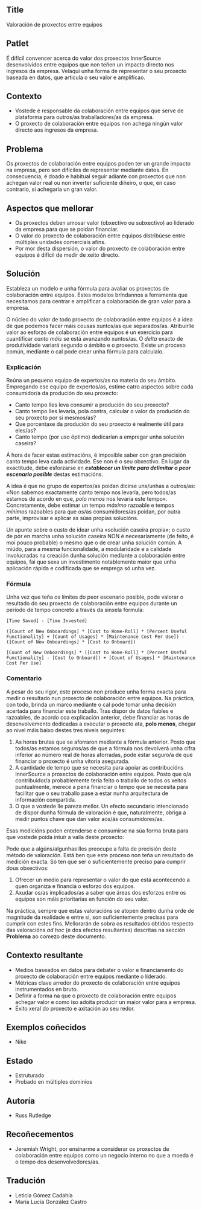 ## Title

Valoración de proxectos entre equipos

## Patlet

É difícil convencer acerca do valor dos proxectos InnerSource desenvolvidos entre equipos que non teñen un impacto directo nos ingresos da empresa. Velaquí unha forma de representar o seu proxecto baseada en datos, que articula o seu valor e amplifícao.

## Contexto

- Vostede é responsable da colaboración entre equipos que serve de plataforma para outros/as traballadores/as da empresa.
- O proxecto de colaboración entre equipos non achega ningún valor directo aos ingresos da empresa.

## Problema

Os proxectos de colaboración entre equipos poden ter un grande impacto na empresa, pero son difíciles de representar mediante datos. En consecuencia, é doado e habitual seguir adiante con proxectos que non achegan valor real ou non inverter suficiente diñeiro, o que, en caso contrario, si achegaría un gran valor.

## Aspectos que mellorar

- Os proxectos deben amosar valor (obxectivo ou subxectivo) ao liderado da empresa para que se poidan financiar.
- O valor do proxecto de colaboración entre equipos distribúese entre múltiples unidades comerciais afíns.
- Por mor desta dispersión, o valor do proxecto de colaboración entre equipos é difícil de medir de xeito directo.

## Solución

Estableza un modelo e unha fórmula para avaliar os proxectos de colaboración entre equipos. Estes modelos bríndannos a ferramenta que necesitamos para centrar e amplificar a colaboración de gran valor para a empresa.

O núcleo do valor de todo proxecto de colaboración entre equipos é a idea de que podemos facer máis cousas xuntos/as que separados/as. Atribuírlle valor ao esforzo de colaboración entre equipos é un exercicio para cuantificar *canto máis* se está avanzando xuntos/as. O *delta* exacto de produtividade variará segundo o ámbito e o proxecto. Existe un proceso común, mediante o cal pode crear unha fórmula para calculalo.

### Explicación

Reúna un pequeno equipo de expertos/as na materia do seu ámbito. Empregando ese equipo de expertos/as, estime catro aspectos sobre cada consumidor/a da produción do seu proxecto:

- Canto tempo lles leva consumir a produción do seu proxecto?
- Canto tempo lles levaría, pola contra, calcular o valor da produción do seu proxecto por si mesmos/as?
- Que porcentaxe da produción do seu proxecto é realmente útil para eles/as?
- Canto tempo (por uso óptimo) dedicarían a empregar unha solución caseira?

Á hora de facer estas estimacións, é imposible saber con gran precisión canto tempo leva cada actividade. Ese non é o seu obxectivo. En lugar da exactitude, debe esforzarse en ***establecer un límite para delimitar o peor escenario posible*** destas estimacións.

A idea é que no grupo de expertos/as poidan dicirse uns/unhas a outros/as: «Non sabemos exactamente canto tempo nos levaría, pero todos/as estamos de acordo en que, *polo menos* nos levaría este tempo». Concretamente, debe estimar un tempo *máximo* razoable e tempos *mínimos* razoables para que os/as consumidores/as poidan, por outra parte, improvisar e aplicar as súas propias solucións.

Un apunte sobre o custo de idear unha «solución caseira propia»; o custo de pór en marcha unha solución caseira NON é necesariamente (de feito, é moi pouco probable) o mesmo que o de crear unha solución común. A miúdo, para a mesma funcionalidade, a modularidade e a calidade involucradas na creación dunha solución mediante a colaboración entre equipos, fai que sexa un investimento notablemente maior que unha aplicación rápida e codificada que se emprega só unha vez.

### Fórmula

Unha vez que teña os límites do peor escenario posible, pode valorar o resultado do seu proxecto de colaboración entre equipos durante un período de tempo concreto a través da sinxela fórmula:

```
[Time Saved] - [Time Invested]

([Count of New Onboardings] * [Cost to Home-Roll] * [Percent Useful Functionality] + [Count of Usages] * [Maintenance Cost Per Use]) - ([Count of New Onboardings] * [Cost to Onboard])

[Count of New Onboardings] * ([Cost to Home-Roll] * [Percent Useful Functionality] - [Cost to Onboard]) + [Count of Usages] * [Maintenance Cost Per Use]
```

### Comentario

A pesar do seu rigor, este proceso non produce unha forma exacta para medir o resultado nun proxecto de colaboración entre equipos. Na práctica, con todo, brinda un marco mediante o cal pode tomar unha decisión acertada para financiar este traballo. Tras dispor de datos fiables e razoables, de acordo coa explicación anterior, debe financiar as horas de desenvolvemento dedicadas a executar o proxecto ata, **polo menos**, chegar ao nivel máis baixo destes tres niveis seguintes:

1. As horas brutas que se aforraron mediante a fórmula anterior. Posto que todos/as estamos seguros/as de que a fórmula nos devolverá unha cifra inferior ao número real de horas aforradas, pode estar seguro/a de que financiar o proxecto é unha vitoria asegurada.
2. A cantidade de tempo que se necesita para apoiar as contribucións InnerSource a proxectos de colaboración entre equipos. Posto que o/a contribuidor/a probablemente tería feito o traballo de todos os xeitos puntualmente, merece a pena financiar o tempo que se necesita para facilitar que o seu traballo pase a estar nunha arquitectura de información compartida.
3. O que a vostede lle pareza mellor. Un efecto secundario intencionado de dispor dunha fórmula de valoración é que, naturalmente, obriga a medir puntos chave que dan valor aos/ás consumidores/as.

Esas medicións poden entenderse e consumirse na súa forma bruta para que vostede poida intuír a valía deste proxecto:

Pode que a algúns/algunhas lles preocupe a falta de precisión deste método de valoración. Está ben que este proceso non teña un resultado de medición exacta. Só ten que ser o suficientemente preciso para cumprir dous obxectivos:

1. Ofrecer un medio para representar o valor do que está acontecendo a quen organiza e financia o esforzo dos equipos.
2. Axudar os/as implicados/as a saber que áreas dos esforzos entre os equipos son máis prioritarias en función do seu valor.

Na práctica, sempre que estas valoracións se atopen dentro dunha orde de magnitude da realidade e entre si, son suficientemente precisas para cumprir con estes fins. Mellorarán de sobra os resultados obtidos respecto das valoracións *ad hoc* (e dos efectos resultantes) descritas na sección **Problema** ao comezo deste documento.

## Contexto resultante

- Medios baseados en datos para debater o valor e financiamento do proxecto de colaboración entre equipos mediante o liderado.
- Métricas clave arredor do proxecto de colaboración entre equipos instrumentados en bruto.
- Definir a forma na que o proxecto de colaboración entre equipos achegar valor e como iso adoita producir un maior valor para a empresa.
- Éxito xeral do proxecto e axitación ao seu redor.

## Exemplos coñecidos

- Nike

## Estado

- Estruturado
- Probado en múltiples dominios

## Autoría

- Russ Rutledge

## Recoñecementos

- Jeremiah Wright, por ensinarme a considerar os proxectos de colaboración entre equipos como un negocio interno no que a moeda é o tempo dos desenvolvedores/as.

## Tradución

- Leticia Gómez Cadahía
- María Lucía González Castro

